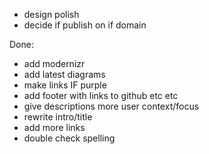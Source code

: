  * design polish
 * decide if publish on if domain

 Done:
 * add modernizr
 * add latest diagrams
 * make links IF purple
 * add footer with links to github etc etc
 * give descriptions more user context/focus
 * rewrite intro/title
 * add more links
 * double check spelling